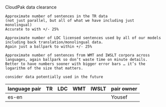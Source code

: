 CloudPak data clearance

```
Approximate number of sentences in the TR data 
(not just parallel, but all of what we have including just monolingual)
Accurate to with +/- 25%

Approximate number of LDC licensed sentences used by all of our models including back translation/monolingual data.  
Again just a ballpark to within +/- 25%

Approximate number of sentences from WMT and IWSLT corpora across languages, again ballpark so don’t waste time on minute details.  
Better to have numbers sooner with bigger error bars … it’s the logarithm of the size that matters. 

consider data potentially used in the future
```


| language pair | TR | LDC | WMT | IWSLT | pair owner |
| ---           |----| --- | --- | ---   | ---     |
| es-en         |    |     |     |       | Yousef |

